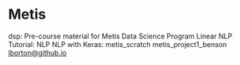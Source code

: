 # Metis
dsp: Pre-course material for Metis Data Science Program
Linear NLP Tutorial: NLP 
NLP with Keras: 
metis_scratch
metis_project1_benson
lborton@github.io
